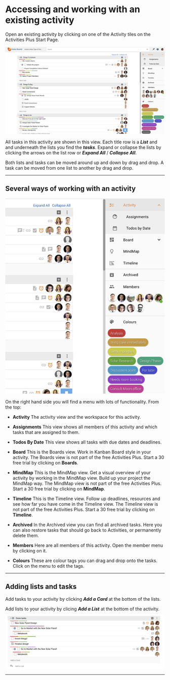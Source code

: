 # Accessing and working with an existing activity

Open an existing activity by clicking on one of the Activity tiles on the Activities Plus Start Page.

![Activity](/assets/images/screen-shots/aplus/aplus-activity.png)

All tasks in this activity are shown in this view. Each title row is a **_List_** and and underneath the lists you find the **_tasks_**. Expand or collapse the lists by clicking the arrows on the list row or **_Expand All_** / **_Collapse All_**.

Both lists and tasks can be moved around up and down by drag and drop. A task can be moved from one list to another by drag and drop.

___

## Several ways of working with an activity

![Right menu](/assets/images/screen-shots/aplus/aplus-right-menu.png)

On the right hand side you will find a menu with lots of functionality. From the top:

* **Activity** The activity view and the workspace for this activity.

* **Assignments** This view shows all members of this activity and which tasks that are assigned to them.

* **Todos By Date** This view shows all tasks with due dates and deadlines.

* **Board** This is the Boards view. Work in Kanban Board style in your activity. The Boards view is not part of the free Activities Plus. Start a 30 free trial by clicking on **Boards**.

* **MindMap** This is the MindMap view. Get a visual overview of your activity by working in the MindMap view. Build up your project the MindMap way. The MindMap view is not part of the free Activities Plus. Start a 30 free trial by clicking on **MindMap**.

* **Timeline** This is the Timeline view. Follow up deadlines, resources and see how far you have come in the Timeline view. The Timeline view is not part of the free Activities Plus. Start a 30 free trial by clicking on **Timeline**.

* **Archived** In the Archived view you can find all archived tasks. Here you can also restore tasks that should go back to Activities, or permanently delete them.

* **Members** Here are all members of this activity. Open the member menu by clicking on it.

* **Colours** These are colour tags you can drag and drop onto the tasks. Click on the menu to edit the tags.

___

## Adding lists and tasks

Add tasks to your activity by clicking **_Add a Card_** at the bottom of the lists.

Add lists to your activity by clicing **_Add a List_** at the bottom of the activity.

![Add cards and lists](/assets/images/screen-shots/aplus/aplus-add.png)

___
